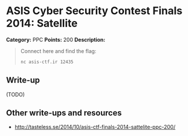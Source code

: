 # ASIS Cyber Security Contest Finals 2014: Satellite

**Category:** PPC
**Points:** 200
**Description:**

> Connect here and find the flag:
>
> ```bash
> nc asis-ctf.ir 12435
> ```

## Write-up

(TODO)

## Other write-ups and resources

* <http://tasteless.se/2014/10/asis-ctf-finals-2014-sattelite-ppc-200/>
